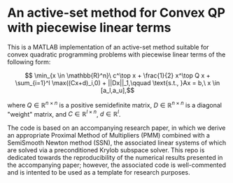 # An active-set method for Convex QP with piecewise linear terms

This is a MATLAB implementation of an active-set method suitable for convex quadratic programming problems with piecewise linear terms of the following form:

$$ \min_{x \in \mathbb{R}^n}\  c^\top x + \frac{1}{2} x^\top Q x + \sum_{i=1}^l \max((Cx+d)_i,0) + ||Dx||_1,\qquad \text{s.t., }Ax = b,\ x \in [a_l,a_u],$$

where $Q \in \mathbb{R}^{n\times n}$ is a positive semidefinite matrix, $D \in \mathbb{R}^{n\times n}$ is a diagonal "weight" matrix,
and $C \in \mathbb{R}^{l\times n}$, $d \in \mathbb{R}^l$. 

The code is based on an accompanying research paper, in which we derive an appropriate Proximal Method of Multipliers (PMM) combined with
a SemiSmooth Newton method (SSN), the associated linear systems of which are solved via a preconditioned Krylob subspace solver. This repo is 
dedicated towards the reproducibility of the numerical results presented in the accompanying paper; however, the associated code is well-commented 
and is intented to be used as a template for research purposes.




